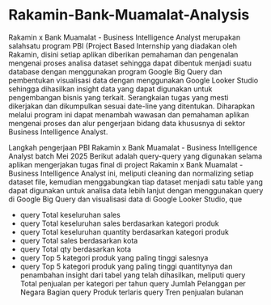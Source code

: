 # Rakamin-Bank-Muamalat-Analysis
Rakamin x Bank Muamalat - Business Intelligence Analyst merupakan salahsatu program PBI (Project Based Internship yang diadakan oleh Rakamin,
disini setiap aplikan diberikan pemahaman dan pengenalan mengenai proses analisa dataset sehingga dapat dibentuk menjadi suatu database dengan menggunakan program Google Big Query dan pembentukan visualisasi data dengan menggunakan Google Looker Studio sehingga dihasilkan insight data yang dapat digunakan untuk pengembangan bisnis yang terkait. Serangkaian tugas yang mesti dikerjakan dan dikumpulkan sesuai date-line yang ditentukan. Diharapkan melalui program ini dapat menambah wawasan dan pemahaman aplikan mengenai proses dan alur pengerjaan bidang data khususnya di sektor Business Intelligence Analyst.

Langkah pengerjaan PBI Rakamin x Bank Muamalat - Business Intelligence Analyst batch Mei 2025
Berikut adalah query-query yang digunakan selama aplikan mengerjakan tugas final di project Rakamin x Bank Muamalat - Business Intelligence Analyst ini,
meliputi cleaning dan normalizing setiap dataset file, 
kemudian menggabungkan tiap dataset menjadi satu table yang dapat digunakan untuk analisa data lebih lanjut dengan menggunakan query di Google Big Query dan visualisasi data di Google Looker Studio, que
- query Total keseluruhan sales
- query  Total keseluruhan sales berdasarkan kategori produk
- query  Total keseluruhan quantity berdasarkan kategori produk
- query  Total sales berdasarkan kota
- query  Total qty berdasarkan kota
- query  Top 5 kategori produk yang paling tinggi salesnya
- query  Top 5 kategori produk yang paling tinggi quantitynya
dan penambahan insight dari tabel yang telah dihasilkan, meliputi 
query Total penjualan per kategori per tahun
query Jumlah Pelanggan per Negara Bagian
query Produk terlaris
query Tren penjualan bulanan
